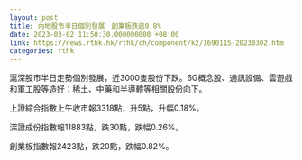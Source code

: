 ```yaml
---
layout: post
title: 內地股市半日個別發展　創業板跌逾0.8%
date: 2023-03-02 11:50:30.000000000 +08:00
link: https://news.rthk.hk/rthk/ch/component/k2/1690115-20230302.htm
categories: rthk
---
```


滬深股市半日走勢個別發展，近3000隻股份下跌。6G概念股、通訊設備、雲遊戲和軍工股等造好；稀土、中藥和半導體等相關股份向下。

上證綜合指數上午收市報3318點，升5點，升幅0.18%。

深證成份指數報11883點，跌30點，跌幅0.26%。

創業板指數報2423點，跌20點，跌幅0.82%。
